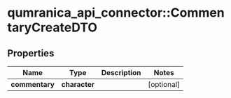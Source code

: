 # qumranica_api_connector::CommentaryCreateDTO

## Properties
Name | Type | Description | Notes
------------ | ------------- | ------------- | -------------
**commentary** | **character** |  | [optional] 


